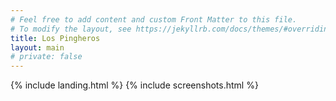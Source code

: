 ```yaml
---
# Feel free to add content and custom Front Matter to this file.
# To modify the layout, see https://jekyllrb.com/docs/themes/#overriding-theme-defaults
title: Los Pingheros
layout: main
# private: false
---
```

  
{% include landing.html %} 
{% include screenshots.html %}